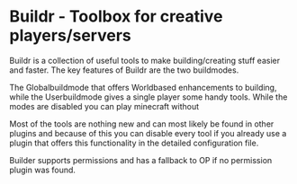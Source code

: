 Buildr - Toolbox for creative players/servers
=============================================

Buildr is a collection of useful tools to make building/creating stuff easier and faster.
The key features of Buildr are the two buildmodes. 

The Globalbuildmode that offers Worldbased enhancements to building, while the Userbuildmode gives a single player some handy tools.
While the modes are disabled you can play minecraft without 

Most of the tools are nothing new and can most likely be found in other plugins and because of this you can disable every tool if you already use a plugin that offers this functionality in the detailed configuration file. 

Builder supports permissions and has a fallback to OP if no permission plugin was found.